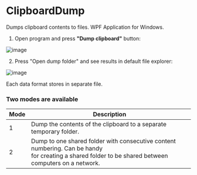 # ClipboardDump
Dumps clipboard contents to files. WPF Application for Windows. 

1. Open program and press **"Dump clipboard"** button:

![image](https://github.com/xewelus/ClipboardDump/assets/1760365/a2da0c7b-b261-4ba0-9470-d6439e24f8b7)

2. Press "Open dump folder" and see results in default file explorer:

![image](https://user-images.githubusercontent.com/1760365/194775822-ca304c4b-b1eb-4c0a-b398-67b457079d74.png)

Each data format stores in separate file.

### Two modes are available

| Mode | Description |
| - | - |
| 1 | Dump the contents of the clipboard to a separate temporary folder. |
| 2 | Dump to one shared folder with consecutive content numbering. Can be handy <br/> for creating a shared folder to be shared between computers on a network. |
